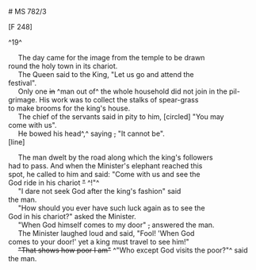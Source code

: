 # MS 782/3

[F 248]

^19^

&nbsp;&nbsp;&nbsp;&nbsp;&nbsp;The day came for the image from the temple to be drawn \
round the holy town in its chariot. \
&nbsp;&nbsp;&nbsp;&nbsp;&nbsp;The Queen said to the King, "Let us go and attend the \
festival". \
&nbsp;&nbsp;&nbsp;&nbsp;&nbsp;Only one ~~in~~ ^man out of^ the whole household did not join in the pil- \
grimage. His work was to collect the stalks of spear-grass \
to make brooms for the king's house. \
&nbsp;&nbsp;&nbsp;&nbsp;&nbsp;The chief of the servants said in pity to him, [circled] "You may \
come with us". \
&nbsp;&nbsp;&nbsp;&nbsp;&nbsp;He bowed his head^,^ saying ~~,~~ "It cannot be". \
[line] 

&nbsp;&nbsp;&nbsp;&nbsp;&nbsp;The man dwelt by the road along which the king's followers \
had to pass. And when the Minister's elephant reached this \
spot, he called to him and said: "Come with us and see the \
God ride in his chariot ~~"~~ ^!"^ \
&nbsp;&nbsp;&nbsp;&nbsp;&nbsp;"I dare not seek God after the king's fashion" said \
the man. \
&nbsp;&nbsp;&nbsp;&nbsp;&nbsp;"How should you ever have such luck again as to see the \
God in his chariot?" asked the Minister. \
&nbsp;&nbsp;&nbsp;&nbsp;&nbsp;"When God himself comes to my door" ~~,~~ answered the man. \
&nbsp;&nbsp;&nbsp;&nbsp;&nbsp;The Minister laughed loud and said, "Fool! 'When God \
comes to your door!' yet a king must travel to see him!" \
&nbsp;&nbsp;&nbsp;&nbsp;&nbsp;~~"That shows how poor I am"~~ ^"Who except God visits the poor?"^ said the man.
